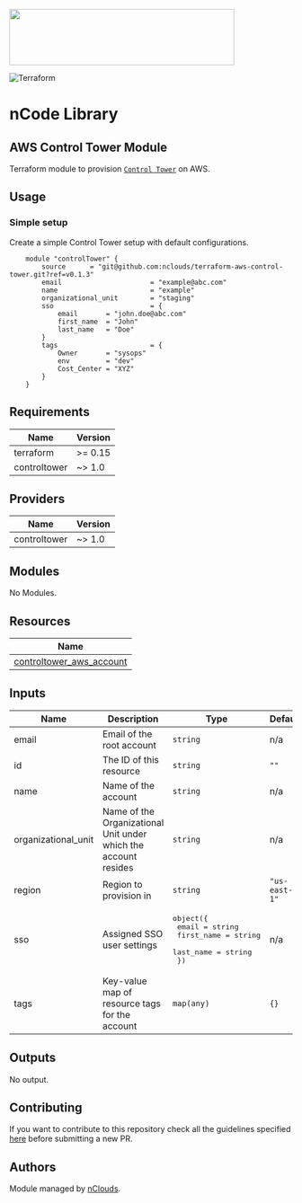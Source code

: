 <p align="left"><img width=400 height="100" src="https://www.nclouds.com/img/nclouds-logo.svg"></p>  

![Terraform](https://github.com/nclouds/terraform-aws-control-tower/workflows/Terraform/badge.svg)
# nCode Library

## AWS Control Tower Module

Terraform module to provision [`Control Tower`](https://aws.amazon.com/controltower/) on AWS.

## Usage

### Simple setup

Create a simple Control Tower setup with default configurations.

```hcl
    module "controlTower" {
        source      = "git@github.com:nclouds/terraform-aws-control-tower.git?ref=v0.1.3"
        email                      = "example@abc.com"
        name                       = "example"
        organizational_unit        = "staging"
        sso                        = {
            email       = "john.doe@abc.com"
            first_name  = "John"
            last_name   = "Doe"
        }
        tags                       = {
            Owner       = "sysops"
            env         = "dev"
            Cost_Center = "XYZ"
        }
    }
```

<!-- BEGINNING OF PRE-COMMIT-TERRAFORM DOCS HOOK -->
## Requirements

| Name | Version |
|------|---------|
| terraform | >= 0.15 |
| controltower | ~> 1.0 |

## Providers

| Name | Version |
|------|---------|
| controltower | ~> 1.0 |

## Modules

No Modules.

## Resources

| Name |
|------|
| [controltower_aws_account](https://registry.terraform.io/providers/idealo/controltower/1.0/docs/resources/aws_account) |

## Inputs

| Name | Description | Type | Default | Required |
|------|-------------|------|---------|:--------:|
| email | Email of the root account | `string` | n/a | yes |
| id | The ID of this resource | `string` | `""` | no |
| name | Name of the account | `string` | n/a | yes |
| organizational\_unit | Name of the Organizational Unit under which the account resides | `string` | n/a | yes |
| region | Region to provision in | `string` | `"us-east-1"` | no |
| sso | Assigned SSO user settings | <pre>object({<br>    email      = string<br>    first_name = string<br>    last_name  = string<br>  })</pre> | n/a | yes |
| tags | Key-value map of resource tags for the account | `map(any)` | `{}` | no |

## Outputs

No output.
<!-- END OF PRE-COMMIT-TERRAFORM DOCS HOOK -->

## Contributing
If you want to contribute to this repository check all the guidelines specified [here](.github/CONTRIBUTING.md) before submitting a new PR.

## Authors

Module managed by [nClouds](https://github.com/nclouds).

